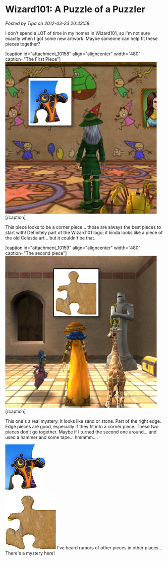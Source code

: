# Wizard101: A Puzzle of a Puzzler

*Posted by Tipa on 2012-03-23 20:43:58*

I don't spend a LOT of time in my homes in Wizard101, so I'm not sure exactly when I got some new artwork. Maybe someone can help fit these pieces together?

[caption id="attachment\_10158" align="aligncenter" width="480" caption="The First Piece"][![](../uploads/2012/03/piece1-480x480.png "The First Piece")](../uploads/2012/03/piece1.png)[/caption]

This piece looks to be a corner piece... those are always the best pieces to start with! Definitely part of the Wizard101 logo; it kinda looks like a piece of the old Celestia art... but it couldn't be that.

[caption id="attachment\_10159" align="aligncenter" width="480" caption="The second piece"][![](../uploads/2012/03/piece2-480x480.png "The second piece")](../uploads/2012/03/piece2.png)[/caption]

This one's a real mystery. It looks like sand or stone. Part of the right edge. Edge pieces are good, especially if they fit into a corner piece. These two pieces don't go together. Maybe if I turned the second one around... and used a hammer and some tape... hmmmm....

[![](../uploads/2012/03/Fansite-Puzzler_WK01.jpg "Fansite-Puzzler_WK01")](../uploads/2012/03/Fansite-Puzzler_WK01.jpg)

[![](../uploads/2012/03/Fansite-Puzzler_WK02.jpg "Fansite-Puzzler_WK02")](../uploads/2012/03/Fansite-Puzzler_WK02.jpg)
I've heard rumors of other pieces in other places... There's a mystery here!

